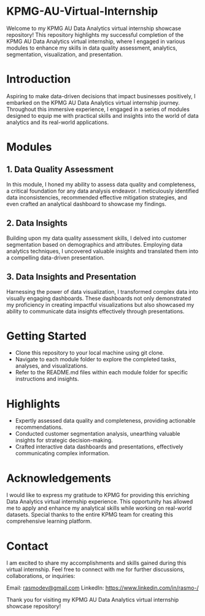 # KPMG-AU-Virtual-Internship
Welcome to my KPMG AU Data Analytics virtual internship showcase repository! This repository highlights my successful completion of the KPMG AU Data Analytics virtual internship, where I engaged in various modules to enhance my skills in data quality assessment, analytics, segmentation, visualization, and presentation.

# **Introduction**
Aspiring to make data-driven decisions that impact businesses positively, I embarked on the KPMG AU Data Analytics virtual internship journey. Throughout this immersive experience, I engaged in a series of modules designed to equip me with practical skills and insights into the world of data analytics and its real-world applications.

# **Modules**

## **1. Data Quality Assessment**
In this module, I honed my ability to assess data quality and completeness, a critical foundation for any data analysis endeavor. I meticulously identified data inconsistencies, recommended effective mitigation strategies, and even crafted an analytical dashboard to showcase my findings.

## **2. Data Insights**
Building upon my data quality assessment skills, I delved into customer segmentation based on demographics and attributes. Employing data analytics techniques, I uncovered valuable insights and translated them into a compelling data-driven presentation.

## **3. Data Insights and Presentation**
Harnessing the power of data visualization, I transformed complex data into visually engaging dashboards. These dashboards not only demonstrated my proficiency in creating impactful visualizations but also showcased my ability to communicate data insights effectively through presentations.

# **Getting Started**
- Clone this repository to your local machine using git clone.
- Navigate to each module folder to explore the completed tasks, analyses, and visualizations.
- Refer to the README.md files within each module folder for specific instructions and insights.

# **Highlights**
- Expertly assessed data quality and completeness, providing actionable recommendations.
- Conducted customer segmentation analysis, unearthing valuable insights for strategic decision-making.
- Crafted interactive data dashboards and presentations, effectively communicating complex information.

# Acknowledgements
I would like to express my gratitude to KPMG for providing this enriching Data Analytics virtual internship experience. This opportunity has allowed me to apply and enhance my analytical skills while working on real-world datasets. Special thanks to the entire KPMG team for creating this comprehensive learning platform.

# **Contact**
I am excited to share my accomplishments and skills gained during this virtual internship. Feel free to connect with me for further discussions, collaborations, or inquiries:

Email: rasmodev@gmail.com
LinkedIn: https://www.linkedin.com/in/rasmo-/

Thank you for visiting my KPMG AU Data Analytics virtual internship showcase repository!


